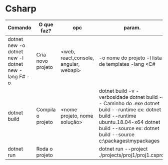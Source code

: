 # Csharp

| Comando                                                                      | O que faz?        | opc                                   | param.                                                                                                                                                                                                                                |
|------------------------------------------------------------------------------|-------------------|---------------------------------------|---------------------------------------------------------------------------------------------------------------------------------------------------------------------------------------------------------------------------------------|
| dotnet new <opc> -o <nome> dotnet new -l dotnet new <opc> -lang F# -o <name> | Cria novo projeto | <web, react,console, angular, webapi> | -o nome do projeto -l lista de templates -lang <C#|F#|VB>                                                                                                                                                                             |
| dotnet build                                                                 | Compila o projeto | <nome projeto, nome solução>          | dotnet build -v - verbosidade  dotnet build -o <path> - Caminho do .exe  dotnet build --runtime <runtime> ex: dotnet build --runtime ubuntu.18.04-x64  dotnet build --source <path>  ex: dotnet build --source c:\packages\mypackages |
| dotnet run                                                                   | Roda o projeto    |                                       | dotnet run --project ./projects/proj1/proj1.csproj                                                                                                                                                                                    |
